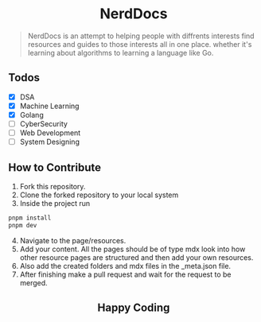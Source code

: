 <h1 align="center">NerdDocs</h1>

> NerdDocs is an attempt to helping people with diffrents interests find resources and guides to those interests all in one place. whether it's learning about algorithms to learning a language like Go.

## Todos

- [x] DSA
- [x] Machine Learning
- [x] Golang
- [ ] CyberSecurity
- [ ] Web Development
- [ ] System Designing

## How to Contribute

1. Fork this repository.
2. Clone the forked repository to your local system
3. Inside the project run

```bash
pnpm install
pnpm dev
```

4. Navigate to the page/resources.
5. Add your content. All the pages should be of type mdx look into how other resource pages are structured and then add your own resources.
6. Also add the created folders and mdx files in the \_meta.json file.
7. After finishing make a pull request and wait for the request to be merged.

<h2 align="center">Happy Coding</h2>
